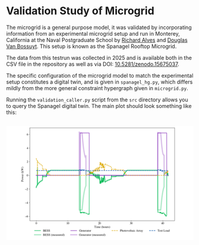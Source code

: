# Validation Study of Microgrid

The microgrid is a general purpose model, it was validated by incorporating 
information from an experimental microgrid setup and run in Monterey, California
at the Naval Postgraduate School by [Richard Alves](https://orcid.org/0009-0003-4150-5961)
and [Douglas Van Bossuyt](https://orcid.org/0000-0001-9910-371X). This setup is 
known as the Spanagel Rooftop Microgrid.

The data from this testrun was collected in 2025 and is available both in the 
CSV file in the repository as well as via DOI: [10.5281/zenodo.15675037](https://doi.org/10.5281/zenodo.15675037).

The specific configuration of the microgrid model to match the experimental setup
constitutes a digital twin, and is given in `spanagel_hg.py`, which differs mildly
from the more general constraint hypergraph given in `microgrid.py`.

Running the `validation_caller.py` script from the `src` directory allows you to 
query the Spanagel digital twin. The main plot should look something like this:

<h2 align="center">
<img src="https://github.com/jmorris335/MicrogridHg/blob/421d0f69edf06eab1c873b4258261d1613d04c0f/media/validation_study.png" width="800">
</h2>